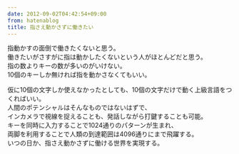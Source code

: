 ```yaml
---
date: 2012-09-02T04:42:54+09:00
from: hatenablog
title: 指さえ動かさずに働きたい
---
```


<p>指動かすの面倒で働きたくないと思う。<br>
働きたいがさすがに指は動かしたくないという人がほとんどだと思う。<br>
指の数よりキーの数が多いのがいけない。<br>
10個のキーしか無ければ指を動かさなくてもいい。</p><p>仮に10個の文字しか使えなかったとしても、10個の文字だけで動く上級言語をつくればいい。<br>
人間のポテンシャルはそんなものではないはずで、<br>
インカメラで視線を捉えることも、発話しながら打鍵することも可能。<br>
キーを同時に入力することで1024通りのパターンが生まれ、<br>
両脚を利用することで人類の到達範囲は4096通りにまで飛躍する。<br>
いつの日か、指さえ動かさずに働ける世界を実現する。</p>

